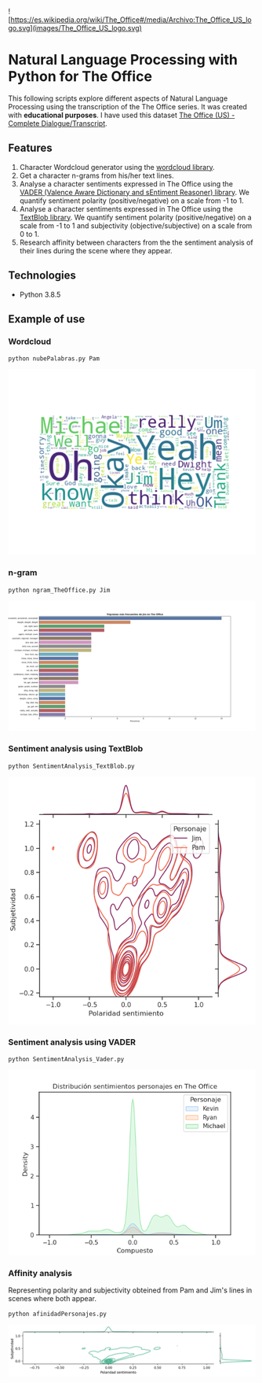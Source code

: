 ![https://es.wikipedia.org/wiki/The_Office#/media/Archivo:The_Office_US_logo.svg](images/The_Office_US_logo.svg)
# Natural Language Processing with Python for The Office
This following scripts explore different aspects of Natural Language Processing using the transcription of the The Office series. It was created with **educational purposes**. I have used this dataset [The Office (US) - Complete Dialogue/Transcript](https://www.kaggle.com/nasirkhalid24/the-office-us-complete-dialoguetranscript/).

## Features
1. Character Wordcloud generator using the [wordcloud library](https://pypi.org/project/wordcloud/).
2. Get a character n-grams from his/her text lines. 
3. Analyse a character sentiments expressed in The Office using the [VADER (Valence Aware Dictionary and sEntiment Reasoner) library](https://github.com/cjhutto/vaderSentiment). We quantify sentiment polarity (positive/negative) on a scale from -1 to 1. 
4.  Analyse a character sentiments expressed in The Office using the [TextBlob library](https://github.com/sloria/TextBlob). We quantify sentiment polarity (positive/negative) on a scale from -1 to 1 and subjectivity (objective/subjective) on a scale from 0 to 1.
5. Research affinity between characters from the the sentiment analysis of their lines during the scene where they appear. 
 
## Technologies
- Python 3.8.5

## Example of use
### Wordcloud
```
python nubePalabras.py Pam 
```
![images/Pam_nube.png](images/Pam_nube.png)

### n-gram

```
python ngram_TheOffice.py Jim
```
![images/Jim_n-gramas.png](images/Jim_n-gramas.png)

### Sentiment analysis using TextBlob
```
python SentimentAnalysis_TextBlob.py 
```
![images/TextBlob_AnalisisSentimientos.png](images/TextBlob_AnalisisSentimientos.png)

### Sentiment analysis using VADER
```
python SentimentAnalysis_Vader.py 
```
![images/Vader_AnalisisSentimientos.png](images/Vader_AnalisisSentimientos.png)

### Affinity analysis
Representing polarity and subjectivity obteined  from Pam and Jim's lines in scenes where both appear. 

```
python afinidadPersonajes.py
```

![images/Afinidad_Pam_Jim.png](images/Afinidad_Pam_Jim.png)









